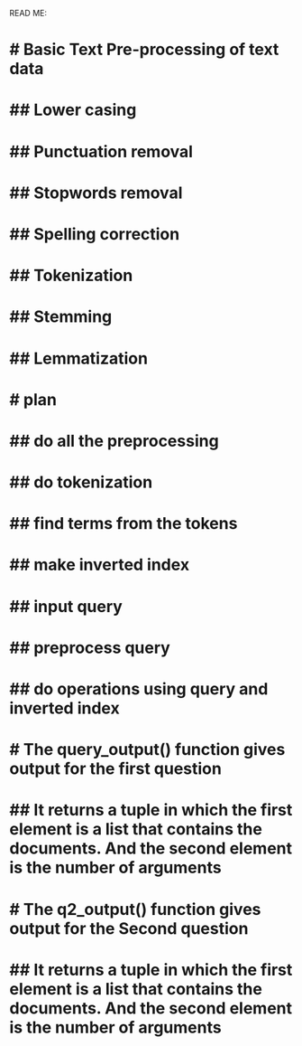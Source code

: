 READ ME:

# # Basic Text Pre-processing of text data
# ## Lower casing
# ## Punctuation removal
# ## Stopwords removal
# ## Spelling correction
# ## Tokenization
# ## Stemming
# ## Lemmatization
# # plan
# ## do all the preprocessing 
# ## do tokenization
# ## find terms from the tokens
# ## make inverted index
# ## input query
# ## preprocess query
# ## do operations using query and inverted index



# # The query_output() function gives output for the first question 
# ## It returns a tuple in which the first element is a list that contains the documents. And the second element is the number of arguments



# # The q2_output() function gives output for the Second question 
# ## It returns a tuple in which the first element is a list that contains the documents. And the second element is the number of arguments

